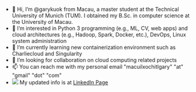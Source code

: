 - 👋 Hi, I’m @garykuok from Macau, a master student at the Technical University of Munich (TUM). I obtained my B.Sc. in computer science at the University of Macau.
- 👀 I’m interested in Python 3 programming (e.g., ML, CV, web apps) and cloud architectures (e.g., Hadoop, Spark, Docker, etc.), DevOps, Linux system administration
- 🌱 I’m currently learning new containerization environment such as Charliecloud and Singularity
- 💞️ I’m looking for collaboration on cloud computing related projects
- 📫 You can reach me with my personal email "macuilxochitlgary" "at" "gmail" "dot" "com"
- <img src="https://img.icons8.com/material-rounded/24/000000/linkedin--v1.png"/> My updated info is at [LinkedIn Page](https://www.linkedin.com/in/chon-kit-kuok-a6b3a6215/)

<!---
garykuok/garykuok is a ✨ special ✨ repository because its `README.md` (this file) appears on your GitHub profile.
You can click the Preview link to take a look at your changes.
--->
